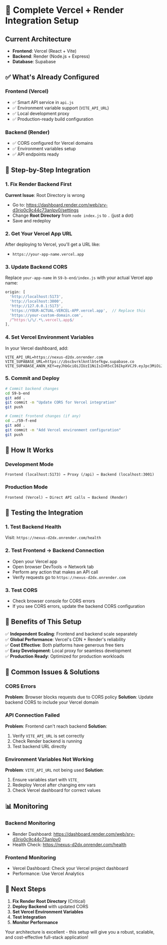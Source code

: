 # 🚀 Complete Vercel + Render Integration Setup

## Current Architecture
- **Frontend**: Vercel (React + Vite)
- **Backend**: Render (Node.js + Express)
- **Database**: Supabase

## ✅ What's Already Configured

### Frontend (Vercel)
- ✅ Smart API service in `api.js`
- ✅ Environment variable support (`VITE_API_URL`)
- ✅ Local development proxy
- ✅ Production-ready build configuration

### Backend (Render)
- ✅ CORS configured for Vercel domains
- ✅ Environment variables setup
- ✅ API endpoints ready

## 🔧 Step-by-Step Integration

### 1. Fix Render Backend First
**Current Issue**: Root Directory is wrong
- Go to: https://dashboard.render.com/web/srv-d3rio0c9c44c73anlpv0/settings
- Change **Root Directory** from `node index.js` to `.` (just a dot)
- Save and redeploy

### 2. Get Your Vercel App URL
After deploying to Vercel, you'll get a URL like:
- `https://your-app-name.vercel.app`

### 3. Update Backend CORS
Replace `your-app-name` in `S9-b-end/index.js` with your actual Vercel app name:

```javascript
origin: [
  'http://localhost:5173', 
  'http://localhost:3000', 
  'http://127.0.0.1:5173',
  'https://YOUR-ACTUAL-VERCEL-APP.vercel.app',  // Replace this
  'https://your-custom-domain.com',
  /^https:\/\/.*\.vercel\.app$/
],
```

### 4. Set Vercel Environment Variables
In your Vercel dashboard, add:
```
VITE_API_URL=https://nexus-d2dx.onrender.com
VITE_SUPABASE_URL=https://zbscbvrklkntlbtefkgw.supabase.co
VITE_SUPABASE_ANON_KEY=eyJhbGciOiJIUzI1NiIsInR5cCI6IkpXVCJ9.eyJpc3MiOiJzdXBhYmFzZSIsInJlZiI6Inpic2NidnJrbGtudGxidGVma2d3Iiwicm9sZSI6ImFub24iLCJpYXQiOjE3NTMwODgzOTIsImV4cCI6MjA2ODY2NDM5Mn0.EJbPGMn7kXFgj5IahA2GIiEcA3dTDCbgj9cF09rcsuY
```

### 5. Commit and Deploy
```bash
# Commit backend changes
cd S9-b-end
git add .
git commit -m "Update CORS for Vercel integration"
git push

# Commit frontend changes (if any)
cd ../S9-f-end
git add .
git commit -m "Add Vercel environment configuration"
git push
```

## 🔄 How It Works

### Development Mode
```
Frontend (localhost:5173) → Proxy (/api) → Backend (localhost:3001)
```

### Production Mode
```
Frontend (Vercel) → Direct API calls → Backend (Render)
```

## 🧪 Testing the Integration

### 1. Test Backend Health
Visit: `https://nexus-d2dx.onrender.com/health`

### 2. Test Frontend → Backend Connection
- Open your Vercel app
- Open browser DevTools → Network tab
- Perform any action that makes an API call
- Verify requests go to `https://nexus-d2dx.onrender.com`

### 3. Test CORS
- Check browser console for CORS errors
- If you see CORS errors, update the backend CORS configuration

## 🎯 Benefits of This Setup

✅ **Independent Scaling**: Frontend and backend scale separately  
✅ **Global Performance**: Vercel's CDN + Render's reliability  
✅ **Cost Effective**: Both platforms have generous free tiers  
✅ **Easy Development**: Local proxy for seamless development  
✅ **Production Ready**: Optimized for production workloads  

## 🚨 Common Issues & Solutions

### CORS Errors
**Problem**: Browser blocks requests due to CORS policy
**Solution**: Update backend CORS to include your Vercel domain

### API Connection Failed
**Problem**: Frontend can't reach backend
**Solution**: 
1. Verify `VITE_API_URL` is set correctly
2. Check Render backend is running
3. Test backend URL directly

### Environment Variables Not Working
**Problem**: `VITE_API_URL` not being used
**Solution**: 
1. Ensure variables start with `VITE_`
2. Redeploy Vercel after changing env vars
3. Check Vercel dashboard for correct values

## 📊 Monitoring

### Backend Monitoring
- Render Dashboard: https://dashboard.render.com/web/srv-d3rio0c9c44c73anlpv0
- Health Check: https://nexus-d2dx.onrender.com/health

### Frontend Monitoring
- Vercel Dashboard: Check your Vercel project dashboard
- Performance: Use Vercel Analytics

## 🔄 Next Steps

1. **Fix Render Root Directory** (Critical)
2. **Deploy Backend** with updated CORS
3. **Set Vercel Environment Variables**
4. **Test Integration**
5. **Monitor Performance**

Your architecture is excellent - this setup will give you a robust, scalable, and cost-effective full-stack application!
